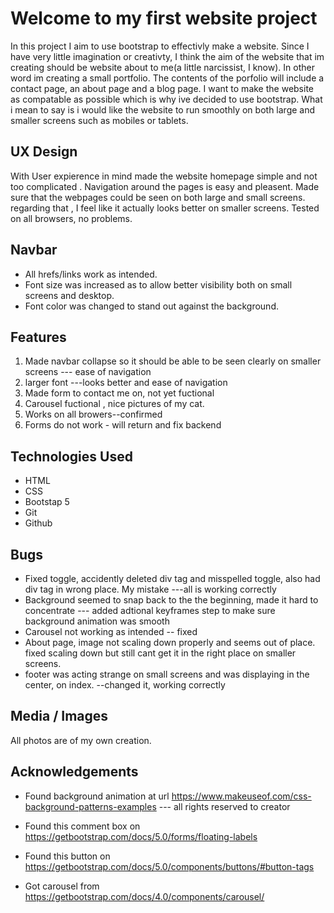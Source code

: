 # Welcome to my first website project

In this project I aim to use bootstrap to effectivly make a website. Since I have very little imagination or creativty, I think the aim of the website that im creating should be website about to me(a little narcissist, I know). In other word im creating a small portfolio. The contents of the porfolio will include a contact page, an about page and a blog page. I want to make the website as compatable as possible which is why ive decided to use bootstrap. What i mean to say is i would like the website to run smoothly on both large and smaller screens such as mobiles or tablets.


## UX Design

With User expierence in mind made the website homepage simple and not too complicated . Navigation around the pages is easy and pleasent. Made sure that the webpages could be seen on both large and small screens. regarding that , I feel like it actually looks better on smaller screens. Tested on all browsers, no problems.

## Navbar

* All hrefs/links work as intended.
* Font size was increased as to allow better visibility both on small screens and desktop.
* Font color was changed to stand out against the background.



## Features 

1. Made navbar collapse so it should be able to be seen clearly on smaller screens --- ease of navigation
2. larger font ---looks better and ease of navigation
3. Made form to contact me on, not yet fuctional
4. Carousel fuctional , nice pictures of my cat.
5. Works on all browers--confirmed
6. Forms do not work - will return and fix backend


## Technologies Used

* HTML
* CSS
* Bootstap 5 
* Git
* Github

## Bugs

* Fixed toggle, accidently deleted div tag and misspelled toggle, also had div tag in wrong place. My mistake ---all is working correctly 
* Background seemed to snap back to the the beginning, made it hard to concentrate --- added adtional keyframes step to make sure background animation was smooth
* Carousel not working as intended -- fixed 
* About page, image not scaling down properly and seems out of place. fixed scaling down but still cant get it in the right place on smaller screens.
* footer was acting strange on small screens and was displaying in the center, on index. --changed it, working correctly  

## Media / Images

All photos are of my own creation.

## Acknowledgements



* Found background animation at url https://www.makeuseof.com/css-background-patterns-examples --- all rights reserved to creator

* Found this comment box on https://getbootstrap.com/docs/5.0/forms/floating-labels

* Found this button on https://getbootstrap.com/docs/5.0/components/buttons/#button-tags

* Got carousel from https://getbootstrap.com/docs/4.0/components/carousel/ 

